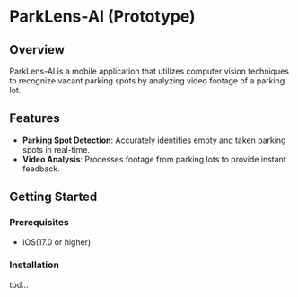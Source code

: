 # ParkLens-AI (Prototype)

## Overview
ParkLens-AI is a mobile application that utilizes computer vision techniques to recognize vacant parking spots by analyzing video footage of a parking lot.

## Features
- **Parking Spot Detection**: Accurately identifies empty and taken parking spots in real-time.
- **Video Analysis**: Processes footage from parking lots to provide instant feedback.

## Getting Started

### Prerequisites
- iOS(17.0 or higher)

### Installation

tbd...
